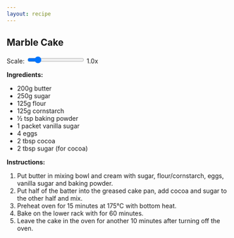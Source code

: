 ```yaml
---
layout: recipe
---
```


## Marble Cake

<div class="recipe-controls">
    <label for="marble-scale">Scale: </label>
    <input type="range" id="marble-scale" min="0.5" max="4" step="0.1" value="1">
    <span id="marble-scale-value">1.0x</span>
</div>
<div id="marble-ingredients">
    <p><strong>Ingredients:</strong></p>
    <ul>
    <li><span data-base="200" data-unit="g" data-roundto="25">200g</span> butter</li>
    <li><span data-base="250" data-unit="g" data-roundto="25">250g</span> sugar</li>
    <li><span data-base="125" data-unit="g" data-roundto="25">125g</span> flour</li>
    <li><span data-base="125" data-unit="g" data-roundto="25">125g</span> cornstarch</li>
    <li><span data-base="0.5" data-unit="tsp" data-unit-plural="tsp" data-roundto="0.25">½ tsp</span> baking powder</li>
    <li><span data-base="1" data-unit="packet" data-unit-plural="packets" data-roundto="0.5">1 packet</span> vanilla sugar</li>
    <li><span data-base="4" data-unit="egg" data-unit-plural="eggs" data-roundto="1">4 eggs</span></li>
    <li><span data-base="2" data-unit="tbsp" data-unit-plural="tbsp" data-roundto="0.5">2 tbsp</span> cocoa</li>
    <li><span data-base="2" data-unit="tbsp" data-unit-plural="tbsp" data-roundto="0.5">2 tbsp</span> sugar (for cocoa)</li>
    </ul>
</div>

**Instructions:**
1. Put butter in mixing bowl and cream with sugar, flour/cornstarch, eggs, vanilla sugar and baking powder.
2. Put half of the batter into the greased cake pan, add cocoa and sugar to the other half and mix.
3. Preheat oven for 15 minutes at 175°C with bottom heat.
4. Bake on the lower rack with for 60 minutes.
5. Leave the cake in the oven for another 10 minutes after turning off the oven.

<script>
document.addEventListener('DOMContentLoaded', function() {
    setupRecipeScaling('marble-scale', 'marble-scale-value', 'marble-ingredients');
});
</script>
